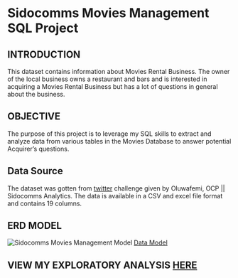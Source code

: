 # Sidocomms Movies Management SQL Project

## INTRODUCTION
This dataset contains information about Movies Rental Business. 
The owner of the local business owns a restaurant and bars and is interested in acquiring a Movies Rental Business but has a lot of questions in general about the business.

## OBJECTIVE
The purpose of this project is to leverage my SQL skills to extract and analyze data from various tables in the Movies 
Database to answer potential Acquirer’s questions.

## Data Source
The dataset was gotten from [twitter](https://twitter.com/phemmylasode/status/1656821629614276608) challenge given by Oluwafemi, OCP || Sidocomms Analytics.
The data is available in a CSV and excel file format and contains 19 columns.

## ERD MODEL

![Sidocomms Movies Management Model](https://github.com/okonkwoloretta/Sidocomms-Movies/assets/116097143/16a2250f-daec-448c-91b5-05e83c6981e6)
[Data Model](https://dbdocs.io/text2loreal/Sidocomms-Movies-Management-Model?view=relationships)


## VIEW MY EXPLORATORY ANALYSIS [HERE]()
